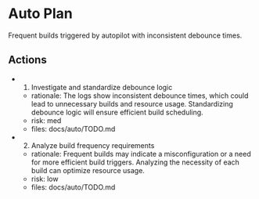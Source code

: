 # Auto Plan

Frequent builds triggered by autopilot with inconsistent debounce times.

## Actions
- 1. Investigate and standardize debounce logic
  - rationale: The logs show inconsistent debounce times, which could lead to unnecessary builds and resource usage. Standardizing debounce logic will ensure efficient build scheduling.
  - risk: med
  - files: docs/auto/TODO.md
- 2. Analyze build frequency requirements
  - rationale: Frequent builds may indicate a misconfiguration or a need for more efficient build triggers. Analyzing the necessity of each build can optimize resource usage.
  - risk: low
  - files: docs/auto/TODO.md